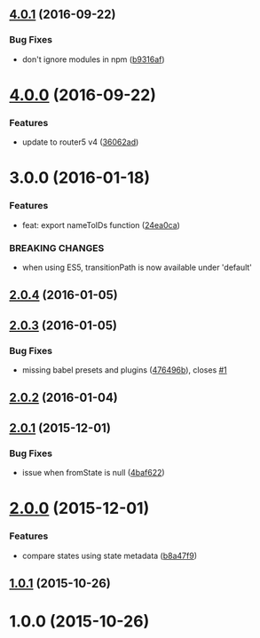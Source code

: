<a name="4.0.1"></a>
## [4.0.1](https://github.com/router5/transition-path/compare/v4.0.0...v4.0.1) (2016-09-22)


### Bug Fixes

* don't ignore modules in npm ([b9316af](https://github.com/router5/transition-path/commit/b9316af))



<a name="4.0.0"></a>
# [4.0.0](https://github.com/router5/transition-path/compare/v3.0.0...v4.0.0) (2016-09-22)


### Features

* update to router5 v4 ([36062ad](https://github.com/router5/transition-path/commit/36062ad))



<a name="3.0.0"></a>
# 3.0.0 (2016-01-18)


### Features

* feat: export nameToIDs function ([24ea0ca](https://github.com/router5/transition-path/commit/24ea0ca))


### BREAKING CHANGES

* when using ES5, transitionPath is now available under 'default'


<a name="2.0.4"></a>
## [2.0.4](https://github.com/router5/transition-path/compare/v2.0.3...v2.0.4) (2016-01-05)




<a name="2.0.3"></a>
## [2.0.3](https://github.com/router5/transition-path/compare/v2.0.2...v2.0.3) (2016-01-05)


### Bug Fixes

* missing babel presets and plugins ([476496b](https://github.com/router5/transition-path/commit/476496b)), closes [#1](https://github.com/router5/transition-path/issues/1)



<a name="2.0.2"></a>
## [2.0.2](https://github.com/router5/transition-path/compare/v2.0.1...v2.0.2) (2016-01-04)




<a name="2.0.1"></a>
## [2.0.1](https://github.com/router5/transition-path/compare/v2.0.0...v2.0.1) (2015-12-01)


### Bug Fixes

* issue when fromState is null ([4baf622](https://github.com/router5/transition-path/commit/4baf622))



<a name="2.0.0"></a>
# [2.0.0](https://github.com/router5/transition-path/compare/v1.0.1...v2.0.0) (2015-12-01)


### Features

* compare states using state metadata ([b8a47f9](https://github.com/router5/transition-path/commit/b8a47f9))



<a name="1.0.1"></a>
## [1.0.1](https://github.com/router5/transition-path/compare/v1.0.0...v1.0.1) (2015-10-26)




<a name="1.0.0"></a>
# 1.0.0 (2015-10-26)
